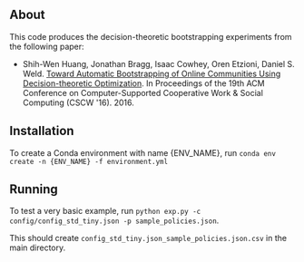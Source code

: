 ## About

This code produces the decision-theoretic bootstrapping experiments from the following paper:
- Shih-Wen Huang, Jonathan Bragg, Isaac Cowhey, Oren Etzioni, Daniel S. Weld. [Toward Automatic Bootstrapping of Online Communities Using Decision-theoretic Optimization](https://www.cs.washington.edu/ai/pubs/huang-cscw16.pdf). In Proceedings of the 19th ACM Conference on Computer-Supported Cooperative Work & Social Computing (CSCW '16). 2016.

## Installation

To create a Conda environment with name {ENV_NAME}, run
`conda env create -n {ENV_NAME} -f environment.yml`

## Running

To test a very basic example, run
`python exp.py -c config/config_std_tiny.json -p sample_policies.json`.

This should create `config_std_tiny.json_sample_policies.json.csv` in the main directory.
